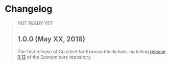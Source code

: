 # Changelog

> NOT READY YET
> ## 1.0.0 (May XX, 2018)
> The first release of Go client for Exonum blockchain.
matching [release 0.12]() of the Exonum core repository.
